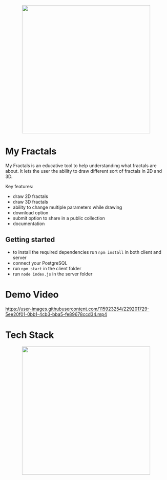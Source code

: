 <p align="center">
<img src='https://user-images.githubusercontent.com/115923254/229200340-7d50fda7-89d6-4933-97de-02fd941f9f27.png' height='400'/>
</p>


# My Fractals

My Fractals is an educative tool to help understanding what fractals are about. It lets the user the ability to draw different sort of fractals in 2D and 3D.

Key features:

- draw 2D fractals
- draw 3D fractals
- ability to change multiple parameters while drawing
- download option
- submit option to share in a public collection
- documentation


## Getting started

- to install the required dependencies run `npm install` in both client and server
- connect your PostgreSQL
- run `npm start` in the client folder
- run `node index.js` in the server folder

  
# Demo Video

https://user-images.githubusercontent.com/115923254/229201729-5ee20f01-0bb1-4cb3-bba5-fe89678ccd34.mp4

# Tech Stack

<p align="center">
<img src='https://user-images.githubusercontent.com/115923254/229207586-e55eeda5-db33-41d6-a737-692df72f2a3c.png' height='400'/>
</p>

